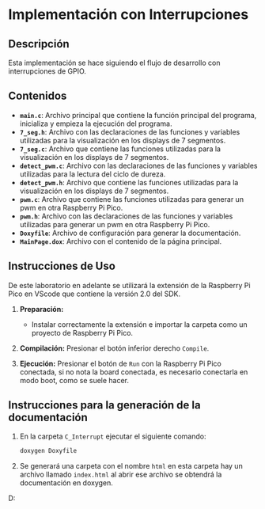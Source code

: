 # Implementación con Interrupciones

## Descripción

Esta implementación se hace siguiendo el flujo de desarrollo con interrupciones de GPIO.
  
## Contenidos

- **`main.c`**: Archivo principal que contiene la función principal del programa, inicializa y empieza la ejecución del programa.
- **`7_seg.h`**: Archivo con las declaraciones de las funciones y variables utilizadas para la visualización en los displays de 7 segmentos.
- **`7_seg.c`**: Archivo que contiene las funciones utilizadas para la visualización en los displays de 7 segmentos.
- **`detect_pwm.c`**: Archivo con las declaraciones de las funciones y variables utilizadas para la lectura del ciclo de dureza.
- **`detect_pwm.h`**: Archivo que contiene las funciones utilizadas para la visualización en los displays de 7 segmentos.
- **`pwm.c`**: Archivo que contiene las funciones utilizadas para generar un pwm en otra Raspberry Pi Pico.
- **`pwm.h`**: Archivo con las declaraciones de las funciones y variables utilizadas para generar un pwm en otra Raspberry Pi Pico.
- **`Doxyfile`**: Archivo de configuración para generar la documentación.
- **`MainPage.dox`**: Archivo con el contenido de la página principal.
  

## Instrucciones de Uso
De este laboratorio en adelante se utilizará la extensión de la Raspberry Pi Pico en VScode que contiene la versión 2.0 del SDK.

1. **Preparación:**
   - Instalar correctamente la extensión e importar la carpeta como un proyecto de Raspberry Pi Pico.

2. **Compilación:**
   Presionar el botón inferior derecho `Compile`.

2. **Ejecución:**
   Presionar el botón de `Run` con la Raspberry Pi Pico conectada, si no nota la board conectada, es necesario conectarla en modo boot, como se suele hacer.

## Instrucciones para la generación de la documentación

1. En la carpeta `C_Interrupt` ejecutar el siguiente comando:
   ```bash
   doxygen Doxyfile
2. Se generará una carpeta con el nombre `html` en esta carpeta hay un archivo llamado `index.html` al abrir ese archivo se obtendrá la documentación en doxygen.

D: